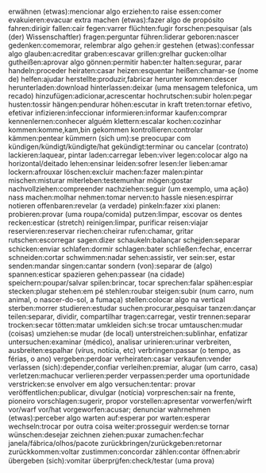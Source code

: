 erwähnen (etwas):mencionar algo
erziehen:to raise
essen:comer
evakuieren:evacuar
extra machen (etwas):fazer algo de propósito
fahren:dirigir
fallen:cair
fegen:varrer
flüchten:fugir
forschen:pesquisar (als (der) Wissenschaftler)
fragen:perguntar
führen:liderar
geboren:nascer
gedenken:comemorar, relembrar algo
gehen:ir
gestehen (etwas):confessar algo
glauben:acreditar
graben:escavar
grillen:grelhar
gucken:olhar
gutheißen:aprovar algo
gönnen:permitir
haben:ter
halten:segurar, parar
handeln:proceder
heiraten:casar
heizen:esquentar
heißen:chamar-se (nome de)
helfen:ajudar
herstellte:produzir,fabricar
herunter kommen:descer
herunterladen:download
hinterlassen:deixar (uma mensagem telefonica, um recado)
hinzufügen:adicionar,acrescentar
hochrutschen:subir
holen:pegar
husten:tossir
hängen:pendurar
höhen:escutar
in kraft treten:tornar efetivo, efetivar
infizieren:infeccionar
informieren:informar
kaufen:comprar
kennenlernen:conhecer alguém
klettern:escalar
kochen:cozinhar
kommen:komme,kam,bin gekommen
kontrollieren:controlar
kämmen:pentear
kümmern (sich um):se preocupar com
kündigen/kündigt/kündigte/hat gekündigt:terminar ou cancelar (contrato)
lackieren:laquear, pintar
laden:carregar
leben:viver
legen:colocar algo na horizontal/deitado
lehen:ensinar
leiden:sofrer
lesen:ler
lieben:amar
lockern:afrouxar
löschen:excluir
machen:fazer
malen:pintar
mischen:misturar
miterleben:testemunhar
mögen:gostar
nachvollziehen:compreender
nachziehen:seguir (um exemplo, uma ação)
nass machen:molhar
nehmen:tomar
nerven:to hassle
niesen:espirrar
notieren
offenbaren:revelar (a verdade)
pinkeln:fazer xixi
planen:
probieren:provar (uma roupa/comida)
putzen:limpar, escovar os dentes
recken:esticar (stretch)
reinigen:limpar, purificar
reisen:viajar
reservieren:reservar
riechen:cheirar
rufen:chamar, gritar
rutschen:escorregar
sagen:dizer
schaukeln:balançar
sche̲i̲den:separar
schicken:enviar
schlafen:dormir
schlagen:bater
schließen:fechar, encerrar
schneiden:cortar
schwimmen:nadar
sehen:assistir, ver
sein:ser, estar
senden:mandar
singen:cantar
sondern (von):separar de (algo)
spannen:esticar
spazieren gehen:passear (na cidade)
speichern:poupar/salvar
spilen:brincar, tocar
sprechen:falar
spähen:espiar
stecken:plugar
stehen:em pé
stehlen:roubar
steigen:subir (num carro, num animal, o nascer-do-sol, a fumaça)
stellen:colocar algo na vertical
sterben:morrer
studieren:estudar
suchen:procurar,pesquisar
tanzen:dançar
teilen:separar, dividir, compartilhar
tragen:carregar, vestir
trennen:separar
trocken:secar
tötten:matar
umkleiden sich:se trocar
umtauschen:mudar (coisas)
umziehen:se mudar (de local)
unterstreichen:sublinhar, enfatizar
untersuchen:examinar (médico), analisar
urinieren:urinar
verbreiten, ausbreiten:espalhar (vírus, notícia, etc)
verbringen:passar (o tempo, as férias, o ano)
vergeben:perdoar
verheiraten:casar
verkaufen:vender
verlassen (sich):depender,confiar
verleihen:premiar, alugar (um carro, casa)
verletzen:machucar
verlieren:perder
verpassen:perder uma oportunidade
verstricken:se envolver em algo
versuchen:tentar: provar
veröffentlichen:publicar, divulgar (notícia)
vorpreschen:sair na frente, pioneiro
vorschlagen:sugerir, propor
vorstellen:apresentar
vorwerfen/wirft vor/warf vor/hat vorgeworfen:acusar; denunciar
wahrnehmen (etwas):perceber algo
warten auf:esperar por
warten:esperar
wechseln:trocar por outra coisa
weiter:prosseguir
werden:se tornar
wünschen:desejar
zeichnen
ziehen:puxar
zumachen:fechar janela/fábrica/olhos/pacote
zurückbringen/zurückgeben:retornar
zurückkommen:voltar
zustimmen:concordar
zählen:contar
öffnen:abrir
übergeben (sich):vomitar
überprü̲fen:check/testar (uma prova)